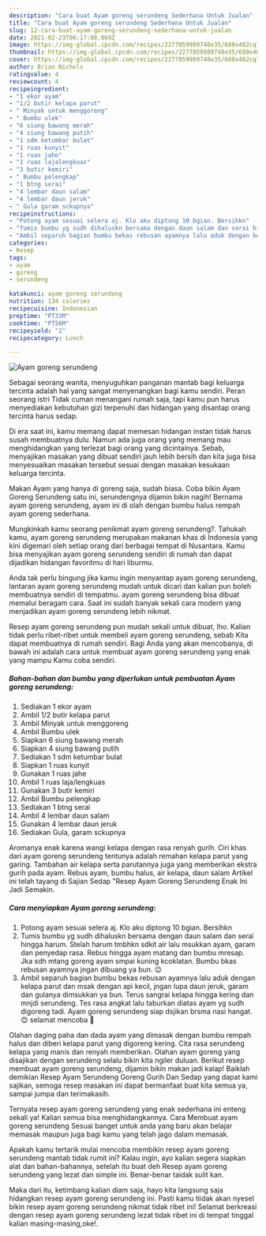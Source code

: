 ```yaml
---
description: "Cara buat Ayam goreng serundeng Sederhana Untuk Jualan"
title: "Cara buat Ayam goreng serundeng Sederhana Untuk Jualan"
slug: 12-cara-buat-ayam-goreng-serundeng-sederhana-untuk-jualan
date: 2021-02-23T06:17:08.069Z
image: https://img-global.cpcdn.com/recipes/2277059989748e35/680x482cq70/ayam-goreng-serundeng-foto-resep-utama.jpg
thumbnail: https://img-global.cpcdn.com/recipes/2277059989748e35/680x482cq70/ayam-goreng-serundeng-foto-resep-utama.jpg
cover: https://img-global.cpcdn.com/recipes/2277059989748e35/680x482cq70/ayam-goreng-serundeng-foto-resep-utama.jpg
author: Brian Nichols
ratingvalue: 4
reviewcount: 4
recipeingredient:
- "1 ekor ayam"
- "1/2 butir kelapa parut"
- " Minyak untuk menggoreng"
- " Bumbu ulek"
- "6 siung bawang merah"
- "4 siung bawang putih"
- "1 sdm ketumbar bulat"
- "1 ruas kunyit"
- "1 ruas jahe"
- "1 ruas lajalengkuas"
- "3 butir kemiri"
- " Bumbu pelengkap"
- "1 btng serai"
- "4 lembar daun salam"
- "4 lembar daun jeruk"
- " Gula garam sckupnya"
recipeinstructions:
- "Potong ayam sesuai selera aj. Klo aku diptong 10 bgian. Bersihkn"
- "Tumis bumbu yg sudh dihaluskn bersama dengan daun salam dan serai hingga harum. Stelah harum tmbhkn sdkit air lalu msukkan ayam, garam dan penyedap rasa. Rebus hingga ayam matang dan bumbu mresap. Jka sdh mtang goreng ayam smpai kuning kcoklatan. Bumbu bkas rebusan ayamnya jngan dibuang ya bun. 😉"
- "Ambil separuh bagian bumbu bekas rebusan ayamnya lalu aduk dengan kelapa parut dan msak dengan api kecil, jngan lupa daun jeruk, garam dan gulanya dimsukkan ya bun. Terus sangrai kelapa hingga kering dan mnjdi serundeng. Tes rasa angkat lalu taburkan diatas ayam yg sudh digoreng tadi. Ayam goreng serundeng siap dsjikan brsma nasi hangat.😊 selamat mencoba 💪"
categories:
- Resep
tags:
- ayam
- goreng
- serundeng

katakunci: ayam goreng serundeng 
nutrition: 134 calories
recipecuisine: Indonesian
preptime: "PT33M"
cooktime: "PT56M"
recipeyield: "2"
recipecategory: Lunch

---
```



![Ayam goreng serundeng](https://img-global.cpcdn.com/recipes/2277059989748e35/680x482cq70/ayam-goreng-serundeng-foto-resep-utama.jpg)

Sebagai seorang wanita, menyuguhkan panganan mantab bagi keluarga tercinta adalah hal yang sangat menyenangkan bagi kamu sendiri. Peran seorang istri Tidak cuman menangani rumah saja, tapi kamu pun harus menyediakan kebutuhan gizi terpenuhi dan hidangan yang disantap orang tercinta harus sedap.

Di era  saat ini, kamu memang dapat memesan hidangan instan tidak harus susah membuatnya dulu. Namun ada juga orang yang memang mau menghidangkan yang terlezat bagi orang yang dicintainya. Sebab, menyajikan masakan yang dibuat sendiri jauh lebih bersih dan kita juga bisa menyesuaikan masakan tersebut sesuai dengan masakan kesukaan keluarga tercinta. 

Makan Ayam yang hanya di goreng saja, sudah biasa. Coba bikin Ayam Goreng Serundeng satu ini, serundengnya dijamin bikin nagih! Bernama ayam goreng serundeng, ayam ini di olah dengan bumbu halus rempah ayam goreng sederhana.

Mungkinkah kamu seorang penikmat ayam goreng serundeng?. Tahukah kamu, ayam goreng serundeng merupakan makanan khas di Indonesia yang kini digemari oleh setiap orang dari berbagai tempat di Nusantara. Kamu bisa menyajikan ayam goreng serundeng sendiri di rumah dan dapat dijadikan hidangan favoritmu di hari liburmu.

Anda tak perlu bingung jika kamu ingin menyantap ayam goreng serundeng, lantaran ayam goreng serundeng mudah untuk dicari dan kalian pun boleh membuatnya sendiri di tempatmu. ayam goreng serundeng bisa dibuat memalui beragam cara. Saat ini sudah banyak sekali cara modern yang menjadikan ayam goreng serundeng lebih nikmat.

Resep ayam goreng serundeng pun mudah sekali untuk dibuat, lho. Kalian tidak perlu ribet-ribet untuk membeli ayam goreng serundeng, sebab Kita dapat membuatnya di rumah sendiri. Bagi Anda yang akan mencobanya, di bawah ini adalah cara untuk membuat ayam goreng serundeng yang enak yang mampu Kamu coba sendiri.

<!--inarticleads1-->

##### Bahan-bahan dan bumbu yang diperlukan untuk pembuatan Ayam goreng serundeng:

1. Sediakan 1 ekor ayam
1. Ambil 1/2 butir kelapa parut
1. Ambil  Minyak untuk menggoreng
1. Ambil  Bumbu ulek
1. Siapkan 6 siung bawang merah
1. Siapkan 4 siung bawang putih
1. Sediakan 1 sdm ketumbar bulat
1. Siapkan 1 ruas kunyit
1. Gunakan 1 ruas jahe
1. Ambil 1 ruas laja/lengkuas
1. Gunakan 3 butir kemiri
1. Ambil  Bumbu pelengkap
1. Sediakan 1 btng serai
1. Ambil 4 lembar daun salam
1. Gunakan 4 lembar daun jeruk
1. Sediakan  Gula, garam sckupnya


Aromanya enak karena wangi kelapa dengan rasa renyah gurih. Ciri khas dari ayam goreng serundeng tentunya adalah remahan kelapa parut yang garing. Tambahan air kelapa serta parutannya juga yang memberikan ekstra gurih pada ayam. Rebus ayam, bumbu halus, air kelapa, daun salam Artikel ini telah tayang di Sajian Sedap &#34;Resep Ayam Goreng Serundeng Enak Ini Jadi Semakin. 

<!--inarticleads2-->

##### Cara menyiapkan Ayam goreng serundeng:

1. Potong ayam sesuai selera aj. Klo aku diptong 10 bgian. Bersihkn
1. Tumis bumbu yg sudh dihaluskn bersama dengan daun salam dan serai hingga harum. Stelah harum tmbhkn sdkit air lalu msukkan ayam, garam dan penyedap rasa. Rebus hingga ayam matang dan bumbu mresap. Jka sdh mtang goreng ayam smpai kuning kcoklatan. Bumbu bkas rebusan ayamnya jngan dibuang ya bun. 😉
1. Ambil separuh bagian bumbu bekas rebusan ayamnya lalu aduk dengan kelapa parut dan msak dengan api kecil, jngan lupa daun jeruk, garam dan gulanya dimsukkan ya bun. Terus sangrai kelapa hingga kering dan mnjdi serundeng. Tes rasa angkat lalu taburkan diatas ayam yg sudh digoreng tadi. Ayam goreng serundeng siap dsjikan brsma nasi hangat.😊 selamat mencoba 💪


Olahan daging paha dan dada ayam yang dimasak dengan bumbu rempah halus dan diberi kelapa parut yang digoreng kering. Cita rasa serundeng kelapa yang manis dan renyah memberikan. Olahan ayam goreng yang disajikan dengan serundeng selalu bikin kita ngiler duluan. Berikut resep membuat ayam goreng serundeng, dijamin bikin makan jadi kalap! Baiklah demikian Resep Ayam Serundeng Goreng Gurih Dan Sedap yang dapat kami sajikan, semoga resep masakan ini dapat bermanfaat buat kita semua ya, sampai jumpa dan terimakasih. 

Ternyata resep ayam goreng serundeng yang enak sederhana ini enteng sekali ya! Kalian semua bisa menghidangkannya. Cara Membuat ayam goreng serundeng Sesuai banget untuk anda yang baru akan belajar memasak maupun juga bagi kamu yang telah jago dalam memasak.

Apakah kamu tertarik mulai mencoba membikin resep ayam goreng serundeng mantab tidak rumit ini? Kalau ingin, ayo kalian segera siapkan alat dan bahan-bahannya, setelah itu buat deh Resep ayam goreng serundeng yang lezat dan simple ini. Benar-benar taidak sulit kan. 

Maka dari itu, ketimbang kalian diam saja, hayo kita langsung saja hidangkan resep ayam goreng serundeng ini. Pasti kamu tiidak akan nyesel bikin resep ayam goreng serundeng nikmat tidak ribet ini! Selamat berkreasi dengan resep ayam goreng serundeng lezat tidak ribet ini di tempat tinggal kalian masing-masing,oke!.

